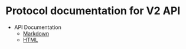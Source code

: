 # Protocol documentation for V2 API

- API Documentation
  - [Markdown](README_proto.md)
  - [HTML](proto_index.html)
